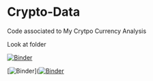 # Crypto-Data


Code associated to My Crytpo Currency Analysis 

Look at folder 



[![Binder](https://mybinder.org/badge_logo.svg)](https://mybinder.org/v2/gh/OmarElsafy/Crypto-Data-/HEAD)

[![Binder](https://mybinder.org/badge_logo.svg)]([![Binder](https://mybinder.org/badge_logo.svg)](https://mybinder.org/v2/gh/OmarElsafy/Crypto-Data-/a26b95825d5520ed39da7aae8b6c22e516ac6c64)
